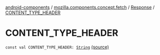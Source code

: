 [android-components](../../index.md) / [mozilla.components.concept.fetch](../index.md) / [Response](index.md) / [CONTENT_TYPE_HEADER](./-c-o-n-t-e-n-t_-t-y-p-e_-h-e-a-d-e-r.md)

# CONTENT_TYPE_HEADER

`const val CONTENT_TYPE_HEADER: `[`String`](https://kotlinlang.org/api/latest/jvm/stdlib/kotlin/-string/index.html) [(source)](https://github.com/mozilla-mobile/android-components/blob/master/components/concept/fetch/src/main/java/mozilla/components/concept/fetch/Response.kt#L132)